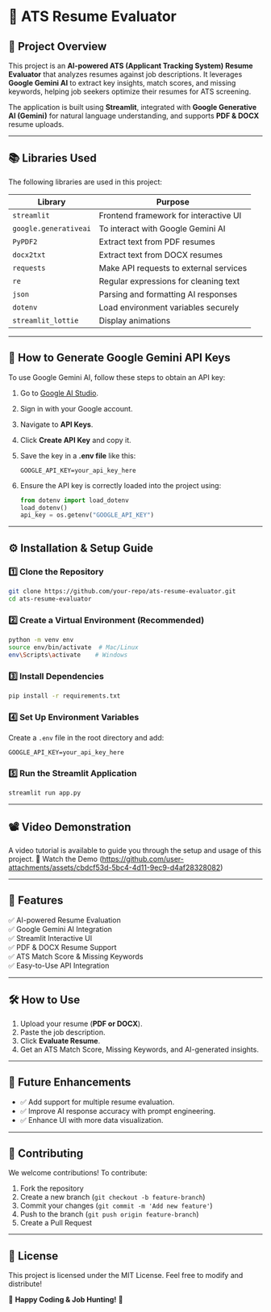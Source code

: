 # 📄 ATS Resume Evaluator

## 🚀 Project Overview

This project is an **AI-powered ATS (Applicant Tracking System) Resume Evaluator** that analyzes resumes against job descriptions. It leverages **Google Gemini AI** to extract key insights, match scores, and missing keywords, helping job seekers optimize their resumes for ATS screening.

The application is built using **Streamlit**, integrated with **Google Generative AI (Gemini)** for natural language understanding, and supports **PDF & DOCX** resume uploads.

---

## 📚 Libraries Used
The following libraries are used in this project:

| Library         | Purpose |
|----------------|--------------------------------------------------------|
| `streamlit`    | Frontend framework for interactive UI  |
| `google.generativeai` | To interact with Google Gemini AI |
| `PyPDF2`       | Extract text from PDF resumes |
| `docx2txt`     | Extract text from DOCX resumes |
| `requests`     | Make API requests to external services |
| `re`           | Regular expressions for cleaning text |
| `json`         | Parsing and formatting AI responses |
| `dotenv`       | Load environment variables securely |
| `streamlit_lottie` | Display animations |

---

## 🔑 How to Generate Google Gemini API Keys
To use Google Gemini AI, follow these steps to obtain an API key:

1. Go to [Google AI Studio](https://aistudio.google.com/).
2. Sign in with your Google account.
3. Navigate to **API Keys**.
4. Click **Create API Key** and copy it.
5. Save the key in a **.env file** like this:

   ```plaintext
   GOOGLE_API_KEY=your_api_key_here
   ```
6. Ensure the API key is correctly loaded into the project using:

   ```python
   from dotenv import load_dotenv
   load_dotenv()
   api_key = os.getenv("GOOGLE_API_KEY")
   ```

---

## ⚙️ Installation & Setup Guide


### **1️⃣ Clone the Repository**
```bash
git clone https://github.com/your-repo/ats-resume-evaluator.git
cd ats-resume-evaluator
```

### **2️⃣ Create a Virtual Environment (Recommended)**

```bash
python -m venv env
source env/bin/activate  # Mac/Linux
env\Scripts\activate    # Windows
```

### **3️⃣ Install Dependencies**

```bash
pip install -r requirements.txt
```

### **4️⃣ Set Up Environment Variables**

Create a `.env` file in the root directory and add:
```plaintext
GOOGLE_API_KEY=your_api_key_here
```

### **5️⃣ Run the Streamlit Application**

```bash
streamlit run app.py
```

---

## 📽️ Video Demonstration

A video tutorial is available to guide you through the setup and usage of this project.
🎥 Watch the Demo (https://github.com/user-attachments/assets/cbdcf53d-5bc4-4d11-9ec9-d4af28328082)

---

## 🎯 Features

✅ AI-powered Resume Evaluation  
✅ Google Gemini AI Integration  
✅ Streamlit Interactive UI  
✅ PDF & DOCX Resume Support  
✅ ATS Match Score & Missing Keywords  
✅ Easy-to-Use API Integration  

---

## 🛠️ How to Use

1. Upload your resume (**PDF or DOCX**).
2. Paste the job description.
3. Click **Evaluate Resume**.
4. Get an ATS Match Score, Missing Keywords, and AI-generated insights.

---

## 📌 Future Enhancements

- ✅ Add support for multiple resume evaluation.
- ✅ Improve AI response accuracy with prompt engineering.
- ✅ Enhance UI with more data visualization.

---

## 🤝 Contributing

We welcome contributions! To contribute:
1. Fork the repository
2. Create a new branch (`git checkout -b feature-branch`)
3. Commit your changes (`git commit -m 'Add new feature'`)
4. Push to the branch (`git push origin feature-branch`)
5. Create a Pull Request

---

## 📄 License

This project is licensed under the MIT License. Feel free to modify and distribute!

🚀 **Happy Coding & Job Hunting!** 🚀

